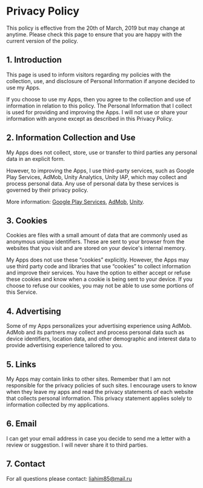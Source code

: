 # Privacy Policy
This policy is effective from the 20th of March, 2019 but may change at anytime. Please check this page to ensure that you are happy with the current version of the policy.
## 1. Introduction
This page is used to inform visitors regarding my policies with the collection, use, and disclosure of Personal Information if anyone decided to use my Apps.

If you choose to use my Apps, then you agree to the collection and use of information in relation to this policy. The Personal Information that I collect is used for providing and improving the Apps. I will not use or share your information with anyone except as described in this Privacy Policy.
## 2. Information Collection and Use
My Apps does not collect, store, use or transfer to third parties any personal data in an explicit form.

However, to improving the Apps, I use third-party services, such as Google Play Services, AdMob, Unity Analytics, Unity IAP, which may collect and process personal data. Any use of personal data by these services is governed by their privacy policy.

More information:
[Google Play Services](https://policies.google.com/privacy),
[AdMob](https://support.google.com/admob/answer/6128543?hl=en),
[Unity](https://unity3d.com/ru/legal/privacy-policy).
## 3. Cookies
Cookies are files with a small amount of data that are commonly used as anonymous unique identifiers. These are sent to your browser from the websites that you visit and are stored on your device's internal memory.

My Apps does not use these “cookies” explicitly. However, the Apps may use third party code and libraries that use “cookies” to collect information and improve their services. You have the option to either accept or refuse these cookies and know when a cookie is being sent to your device. If you choose to refuse our cookies, you may not be able to use some portions of this Service.
## 4. Advertising
Some of my Apps personalizes your advertising experience using AdMob. AdMob and its partners may collect and process personal data such as device identifiers, location data, and other demographic and interest data to provide advertising experience tailored to you.
## 5. Links
My Apps may contain links to other sites. Remember that I am not responsible for the privacy policies of such sites. I encourage users to know when they leave my apps and read the privacy statements of each website that collects personal information. This privacy statement applies solely to information collected by my applications.
## 6. Email
I can get your email address in case you decide to send me a letter with a review or suggestion. I will never share it to third parties.
## 7. Contact
For all questions please contact: liahim85@mail.ru
